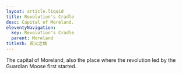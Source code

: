 ```yaml
---
layout: article.liquid
title: Revolution's Cradle
desc: Capital of Moreland.
eleventyNavigation:
  key: Revolution's Cradle
  parent: Moreland
titlezh: 首义之城
---
```


The capital of Moreland, also the place where the revolution led by the Guardian Moose first started.
